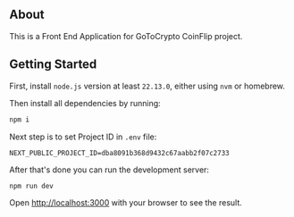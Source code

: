## About

This is a Front End Application for GoToCrypto CoinFlip project.

## Getting Started

First, install `node.js` version at least `22.13.0`, either using `nvm` or homebrew.

Then install all dependencies by running:

```bash
npm i
```

Next step is to set Project ID in `.env` file:
```
NEXT_PUBLIC_PROJECT_ID=dba8091b368d9432c67aabb2f07c2733
```

After that's done you can run the development server:

```bash
npm run dev
```

Open [http://localhost:3000](http://localhost:3000) with your browser to see the result.